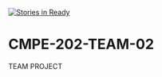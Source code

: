 [![Stories in Ready](https://badge.waffle.io/saurabhjain071993/CMPE-202-TEAM-02.png?label=ready&title=Ready)](https://waffle.io/saurabhjain071993/CMPE-202-TEAM-02)
# CMPE-202-TEAM-02
TEAM PROJECT
